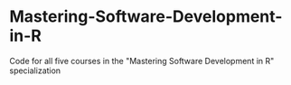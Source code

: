 # Mastering-Software-Development-in-R
Code for all five courses in the "Mastering Software Development in R" specialization
